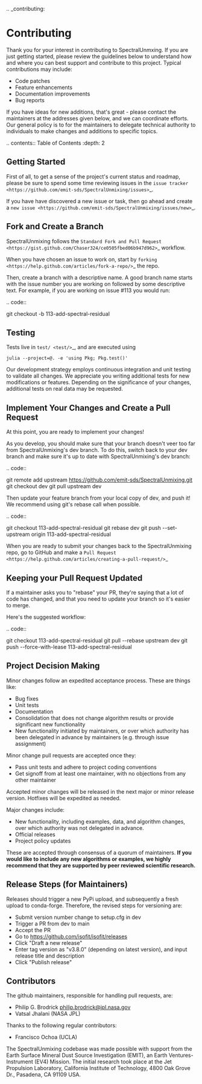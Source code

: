 .. _contributing:

Contributing
============

Thank you for your interest in contributing to SpectralUnmxing. If you are just getting
started, please review the guidelines below to understand how and where you can
best support and contribute to this project.  Typical contributions may include:

* Code patches
* Feature enhancements
* Documentation improvements
* Bug reports

If you have ideas for new additions, that's great - please contact the maintainers
at the addresses given below, and we can coordinate efforts.  Our general policy
is to for the maintainers to delegate technical authority to individuals to make
changes and additions to specific topics.

.. contents:: Table of Contents
    :depth: 2


Getting Started
---------------

First of all, to get a sense of the project's current status and roadmap, please
be sure to spend some time reviewing issues in the `issue tracker <https://github.com/emit-sds/SpectralUnmixing/issues>`_.

If you have have discovered a new issue or task, then go ahead and create a `new
issue <https://github.com/emit-sds/SpectralUnmixing/issues/new>`_.


Fork and Create a Branch
------------------------

SpectralUnmixing follows the `Standard Fork and Pull Request <https://gist.github.com/Chaser324/ce0505fbed06b947d962>`_ workflow.

When you have chosen an issue to work on, start by `forking <https://help.github.com/articles/fork-a-repo/>`_ the repo.

Then, create a branch with a descriptive name.  A good branch name starts with
the issue number you are working on followed by some descriptive text.  For
example, if you are working on issue #113 you would run:

.. code::

  git checkout -b 113-add-spectral-residual



Testing
-------

Tests live in `test/ <test/>`_, and are executed using
```
julia --project=@. -e 'using Pkg; Pkg.test()'
```

Our development strategy employs continuous integration and unit testing to validate all changes.  We appreciate you writing additional tests for new modifications or features.  Depending on the significance of your changes, additional tests on real data may be requested.


Implement Your Changes and Create a Pull Request
------------------------------------------------

At this point, you are ready to implement your changes!

As you develop, you should make sure that your branch doesn't veer too far from SpectralUnmixing's dev branch.  To do this, switch back to your dev branch and make
sure it's up to date with SpectralUnmixing's dev branch:

.. code::

  git remote add upstream https://github.com/emit-sds/SpectralUnmixing.git
  git checkout dev
  git pull upstream dev


Then update your feature branch from your local copy of dev, and push it!  We recommend using git's rebase call when possible.

.. code::

  git checkout 113-add-spectral-residual
  git rebase dev
  git push --set-upstream origin 113-add-spectral-residual


When you are ready to submit your changes back to the SpectralUnmixing repo, go to GitHub
and make a `Pull Request <https://help.github.com/articles/creating-a-pull-request/>`_

Keeping your Pull Request Updated
---------------------------------

If a maintainer asks you to "rebase" your PR, they're saying that a lot of code
has changed, and that you need to update your branch so it's easier to merge.

Here's the suggested workflow:

.. code::

  git checkout 113-add-spectral-residual
  git pull --rebase upstream dev
  git push --force-with-lease 113-add-spectral-residual

Project Decision Making
-----------------------

Minor changes follow an expedited acceptance process.  These are things like:

* Bug fixes
* Unit tests
* Documentation
* Consolidation that does not change algorithm results or provide significant new functionality
* New functionality initiated by maintainers, or over which authority has been delegated in advance by maintainers (e.g. through issue assignment)

Minor change pull requests are accepted once they:

* Pass unit tests and adhere to project coding conventions
* Get signoff from at least one maintainer, with no objections from any other maintainer

Accepted minor changes will be released in the next major or minor release version. Hotfixes will be expedited as needed.

Major changes include:

* New functionality, including examples, data, and algorithm changes, over which authority was not delegated in advance.
* Official releases
* Project policy updates

These are accepted through consensus of a quorum of maintainers.  **If you would like to include any new algorithms or examples, we highly recommend that they are supported by peer reviewed scientific research.**

Release Steps (for Maintainers)
-------------------------------

Releases should trigger a new PyPi upload, and subsequently a fresh upload to conda-forge.  Therefore,
the revised steps for versioning are:

* Submit version number change to setup.cfg in dev
* Trigger a PR from dev to main
* Accept the PR
* Go to https://github.com/isofit/isofit/releases
* Click "Draft a new release"
* Enter tag version as "v3.8.0" (depending on latest version), and input release title and description
* Click "Publish release"

Contributors
------------

The github maintainers, responsible for handling pull requests, are:

* Philip G. Brodrick philip.brodrick@jpl.nasa.gov
* Vatsal Jhalani (NASA JPL)

Thanks to the following regular contributors:

* Francisco Ochoa (UCLA)

The SpectralUnmixing codebase was made possible with support from the Earth Surface Mineral Dust Source Investigation (EMIT), an Earth Ventures-Instrument (EV4) Mission.
The initial research took place at the Jet Propulsion Laboratory, California Institute of Technology, 4800 Oak Grove Dr., Pasadena, CA 91109 USA.